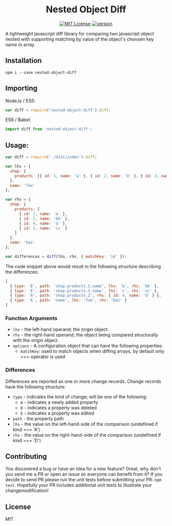 <div align="center">
  <h1>Nested Object Diff</h1>
  
[![MIT License](https://img.shields.io/npm/l/nested-object-diff?style=flat-square)](https://github.com/eraykose/nested-object-diff/blob/master/LICENSE)
[![version](https://img.shields.io/npm/v/nested-object-diff?style=flat-square)](https://www.npmjs.com/package/nested-object-diff)
</div>

A lightweight javascript diff library for comparing two javascript object nested with supporting matching by value of the object's choosen key name in array.

## Installation
`npm i --save nested-object-diff`

## Importing

NodeJs / ES5:
``` js
var diff = require('nested-object-diff').diff;
```

ES6 / Babel:
``` js
import diff from 'nested-object-diff';
```

## Usage:

```js
var diff = require('./dist/index').diff;

var lhs = {
  shop: {
    products: [{ id: 1, name: 'a' }, { id: 2, name: 'b' }, { id: 3, name: 'c' }]
  },
  name: 'foo'
};

var rhs = {
  shop: {
    products: [
      { id: 1, name: 'a' },
      { id: 2, name: 'bb' },
      { id: 4, name: 'd' },
      { id: 3, name: 'cc' }
    ]
  },
  name: 'baz'
};

var differences = diff(lhs, rhs, { matchKey: 'id' });
```

The code snippet above would result in the following structure describing the differences:

```js
[
  { type: 'E', path: 'shop.products.1.name', lhs: 'b', rhs: 'bb' },
  { type: 'E', path: 'shop.products.3.name', lhs: 'c', rhs: 'cc' },
  { type: 'A', path: 'shop.products.2', rhs: { id: 4, name: 'd' } },
  { type: 'E', path: 'name', lhs: 'foo', rhs: 'baz' }
]
```

### Function Arguments

* `lhs` - the left-hand operand; the origin object.
* `rhs` - the right-hand operand; the object being compared structurally with the origin object.
* `options` - A configuration object that can have the following properties:
  - `matchKey`: used to match objects when diffing arrays, by default only === operator is used

### Differences

Differences are reported as one or more change records. Change records have the following structure:

* `type` - indicates the kind of change; will be one of the following:
  * `A` - indicates a newly added property
  * `D` - indicates a property was deleted
  * `E` - indicates a property was edited
* `path` - the property path
* `lhs` - the value on the left-hand-side of the comparison (undefined if kind === 'A')
* `rhs` - the value on the right-hand-side of the comparison (undefined if kind === 'D')

## Contributing

You discovered a bug or have an idea for a new feature? Great, why don't you send me a PR or open an issue so everyone can benefit from it?
If you decide to send PR please run the unit tests before submitting your PR: `npm test`. Hopefully your PR includes additional unit tests to illustrate your changemodification!

## License

MIT